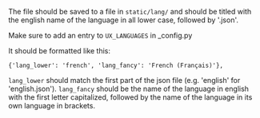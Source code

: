 The file should be saved to a file in `static/lang/` and should be titled with the english name of the language in all lower case, followed by '.json'.

Make sure to add an entry to `UX_LANGUAGES` in _config.py

It should be formatted like this:

    {'lang_lower': 'french', 'lang_fancy': 'French (Français)'},

`lang_lower` should match the first part of the json file (e.g. 'english' for 'english.json').
`lang_fancy` should be the name of the language in english with the first letter capitalized, followed by the name of the language in its own language in brackets.
